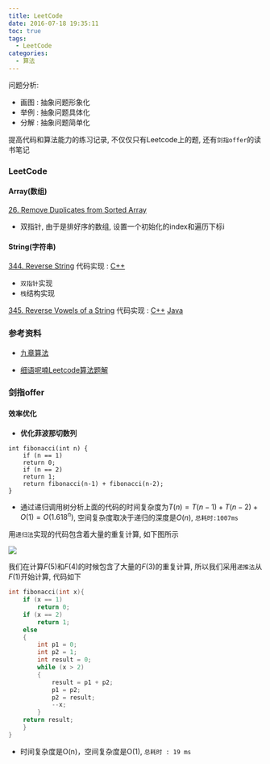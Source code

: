 ```yaml
---
title: LeetCode
date: 2016-07-18 19:35:11
toc: true
tags:
  - LeetCode
categories:
  - 算法
---
```

问题分析:

- 画图 : 抽象问题形象化
- 举例 : 抽象问题具体化
- 分解 : 抽象问题简单化

<!--more-->

提高代码和算法能力的练习记录, 不仅仅只有Leetcode上的题, 还有`剑指offer`的读书笔记

### **LeetCode**

#### **Array(数组)**

[26. Remove Duplicates from Sorted Array](https://leetcode.com/problems/remove-duplicates-from-sorted-array/)

   - 双指针, 由于是排好序的数组, 设置一个初始化的index和遍历下标i

#### **String(字符串)**

[344. Reverse String](https://leetcode.com/problems/reverse-string/)
  代码实现 : [C++](https://github.com/Simshang/LeetcodeCpp/blob/master/LeetcodeCpp/ReverseString.cpp)
  - `双指针`实现
  - `栈`结构实现
  
[345. Reverse Vowels of a String](https://leetcode.com/problems/reverse-vowels-of-a-string/)
  代码实现 : 
  [C++](https://github.com/Simshang/LeetcodeCpp/blob/master/LeetcodeCpp/ReverseString.cpp) 
  [Java](https://github.com/Simshang/LeetCode/blob/master/src/ReverseString.java)
  
  
  


### **参考资料**

- [九章算法](http://www.jiuzhang.com/solutions/)

- [细语呢喃Leetcode算法题解](https://www.hrwhisper.me/leetcode-algorithm-solution/)

### **剑指offer**

#### **效率优化**

- **优化菲波那切数列**

```
int fibonacci(int n) {
    if (n == 1)
    return 0;
    if (n == 2)
    return 1;
    return fibonacci(n-1) + fibonacci(n-2);
}
```

- 通过递归调用树分析上面的代码的时间复杂度为$T(n)=T(n-1)+T(n-2)+O(1)= O(1.618 ^ n)$, 空间复杂度取决于递归的深度是$O(n)$, `总耗时:1007ms`

用`递归法`实现的代码包含着大量的重复计算, 如下图所示

![](\img\Leetcode\fibonacci.jpg)

我们在计算$F(5)$和$F(4)$的时候包含了大量的$F(3)$的重复计算, 所以我们采用`递推法`从$F(1)$开始计算, 代码如下

```c++
int fibonacci(int x){
    if (x == 1)
        return 0;
    if (x == 2)
        return 1;
    else
    {
        int p1 = 0;
        int p2 = 1;
        int result = 0;
        while (x > 2)
        {
            result = p1 + p2;
            p1 = p2;
            p2 = result;
            --x;
        }
    return result;
    }
}
```

- 时间复杂度是O(n)，空间复杂度是O(1), `总耗时 : 19 ms`              

